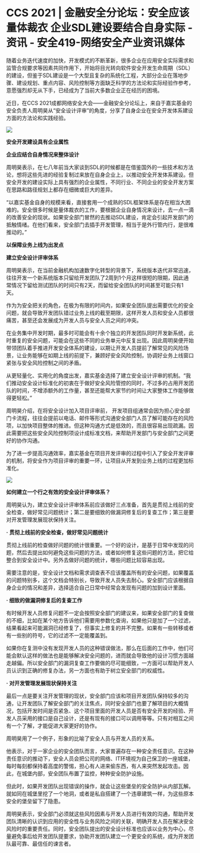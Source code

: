 # CCS 2021 | 金融安全分论坛：安全应该量体裁衣 企业SDL建设要结合自身实际 - 资讯 - 安全419-网络安全产业资讯媒体
随着业务迭代速度的加快，开发模式的不断革新，很多企业在应用安全实际需求和监管合规要求等因素共同作用下，开始将目光转向软件安全开发生命周期（SDL）的建设，但鉴于SDL建设是一个大型且复杂的系统化工程，大部分企业在落地步骤、建设规划、重点内容、风险控制等方面缺乏科学的方法论和实际经验作参考，意愿强烈却无从下手，已经成为了当前大多数企业正在经历的困境。

近日，在CCS 2021成都网络安全大会——金融安全分论坛上，来自于嘉实基金的安全负责人周明昊从“安全设计评审”的角度，分享了自身企业在安全开发体系建设方面的方法论和实践经验。

![](https://github.com/D0n9/paper_archive/blob/main/paper/picture/2023/1/51f64809-5db4-4afb-bce2-2953b3859c56.jpeg?raw=true)

**安全开发建设具有企业属性**

**企业应结合自身情况来整体设计**

周明昊表示，在七八年前当大家谈到SDL的时候都是在借鉴国外的一些技术和方法论，想将这些先进的经验复制过来放在自身企业上，以推动安全开发体系建设。但安全开发的建设实际上具有强烈的企业属性，不同行业、不同企业的安全开发方案在思路和路径规划上都存在细微或巨大的差异。

“以嘉实基金自身的规模来看，直接套用一个成熟的SDL框架体系是存在相当大困难的。安全很多时候是量体裁衣的工作，要根据企业自身情况来设计，去一点一滴的改善安全的现状。如果安全部门冒然的去推动SDL建设，肯定会引起开发部门的抵触情绪。在他们看来，安全部门去插手开发管理，相当于是外行管内行，是很难推动的。”

**以保障业务上线为出发点**

**建立安全设计评审体系**

周明昊表示，在当前金融机构加速数字化转型的背景下，系统版本迭代非常迅速，往往开发一个新系统版本只留给开发团队了2周到1个月这样很短的限期，因此通常情况下留给测试团队的时间只有2天，而留给安全团队的时间甚至可能只有1天。

作为为安全把关的角色，在极为有限的时间内，如果安全团队提出需要优化的安全问题，就会导致开发团队错过业务上线的截至期限，这样开发人员和安全人员都很痛苦，甚至还会发展成为开发人员与安全人员之间的冲突。

在业务集中开发时期，最多时可能会有十余个独立的开发团队同时开发新系统，此时重复的安全问题，可能会在这些不同的业务单元中反复出现。因此周明昊便开始带领团队着手推进开发安全体系的建设，以期让开发人员提前了解常见的风险场景，让业务能够在如期上线的前提下，兼顾好安全风险控制，协调好业务上线窗口紧张与安全风险控制之间的矛盾。

从更轻量化、实用化的角度出发，嘉实基金选择了建立安全设计评审的机制。“我们推动安全设计标准化的初衷在于做好安全风险管控的同时，不过多的占用开发团队的时间，不增添额外的工作量，甚至还能帮大家节约时间让大家整体工作能够做得更轻松。”

周明昊介绍，在将安全设计加入项目评审前， 开发项目组通常会因为担心安全部门卡流程，往往会提前以电话、邮件等形式沟通安全部门人员了解可能存在的风险项，以加快项目整体的推进。但这种沟通方式是低效的，而且很容易出现疏漏。因此需要把这些安全风险控制项设计成标准文档，来帮助开发部门与安全部门之间更好的协作沟通。

为了进一步提高沟通效率，嘉实基金在项目开发评审的过程中引入了安全开发评审的机制，将安全作为项目评审的重要一环，让项目从开发到业务上线的过程更加标准化。

![](https://github.com/D0n9/paper_archive/blob/main/paper/picture/2023/1/9c5928a7-05fe-4091-b3dc-5e4d82e69c20.jpeg?raw=true)

**如何建立一个行之有效的安全设计评审体系？**

周明昊认为，建立安全设计评审体系前应该做好三点准备，首先是贯彻上线前的安全检查，做好常见问题统计；第二是要细致的做漏洞修复后的复查工作；第三是要对开发管理发展现状保持关注。

**· 贯彻上线前的安全检查，做好常见问题统计**

贯彻上线前的检查做好问题的统计很重要。一个好的设计，是基于日常中发现的问题，然后去提出如何避免这些问题的方法，或者如何修复这些问题的方法，把它给整合到安全设计中。另外去做好问题的统计，哪些问题比较容易出现。

需要注意的是，安全设计文档和需求调查表不应该覆盖所有的安全问题，如果覆盖的问题特别多，这个文档会特别长，导致开发人员失去耐心。安全部门应该根据自身企业的情况和差异，选择适合自己日常中经常会发现有问题的加到设计里面。

**· 细致的做漏洞修复后的复查工作**

有时候开发人员修复问题不一定会按照安全部门的建议来，如果安全部门的复查做的不细，比如在某个地方告诉他们需要用参数化查询，如果他只是加了一个过滤，结果看起来可能漏洞已经修复了，但事实上修复的并不完整。如果有一些转移或者有一些别的符号，它的过滤不一定能覆盖到。

如果你在复测中没有发现开发人员的这种错误做法，那么在后面的工作中，他们可能会默认这样的做法也是能够解决安全问题的，进而就会导致他的设计习惯方面越走越偏。所以安全部门的漏洞复查工作要做的尽可能细致，一方面可以帮助开发人员认识到正确的修复办法，另一方面也有助于树立安全部门的权威性。

**· 对开发管理发展现状保持关注**

最后一点是要关注开发管理的现状，安全部门应该和项目开发团队保持较多的沟通，让开发团队了解安全部门的关注焦点，同时安全部门也要了解项目的大概情况，包括开发时间是否紧急、这个项目里面的开发人员是否有安全开发的经验、开发人员采用的接口是自己设计，还是有现有的接口可以调用等等。只有对相互之间有一个了解，才能促进大家更好的协作。

周明昊用了一个例子，形象的比喻了安全人员与开发人员的关系。

他表示，对于一家企业的安全团队而言，大家普遍存在一种安全责任意识。在这种责任意识的推动下，安全人员会把公司的网络、IT环境视为自己保卫的一座城堡，每时每刻都保持着高度的警惕，担心有人进来偷东西，有人来突然发起攻击。因此，在城堡内部，安全团队布置了监控，种种安全防护设施。

但此时，如果开发团队出现错误的操作，就会让这些堡垒的安全防护从内部瓦解。就如同在城堡里挖了一个地洞，或者是私自搭建了一个违章建筑一样，为这些原本安全的堡垒留下了隐患。

周明昊表示，安全部门必须就这些风险因素与开发人员进行有效的沟通，帮助开发团队清晰的认识到应用的安全性与业务风险之间的关联，明确开发人员在解决安全风险时的重要责任。同时，安全团队提出的安全设计标准也应该以业务为中心，尽量避免事后给开发团队提要求，协助开发团队建立一个更安全的系统，成为开发团队最可靠、最信任的谏言者。